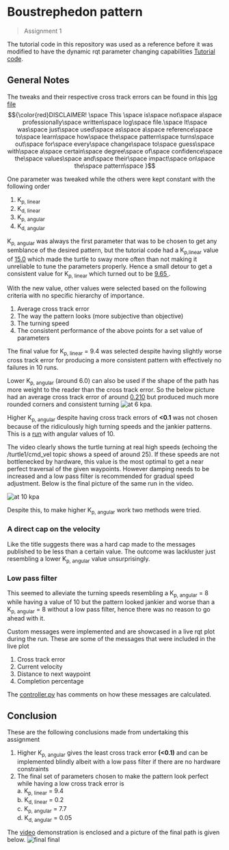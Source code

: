 # Boustrephedon pattern
>Assignment 1


The tutorial code in this repository was used as a reference before it was modified to have the dynamic rqt parameter changing capabilities [Tutorial code](https://github.com/DREAMS-lab/RAS-SES-598-Space-Robotics-and-AI/blob/main/assignments/first_order_boustrophedon_navigator/first_order_boustrophedon_navigator/boustrophedon_controller.py).


## General Notes

The tweaks and their respective cross track errors can be found in this [log file](https://1drv.ms/x/s!As21D3LIKaTsgdpu_zVlr5nVmnvYqQ?e=waO8v4) \
$${\color{red}DISCLAIMER! \space This \space is\space not\space a\space professionally\space written\space log\space file.\space It\space was\space just\space used\space as\space a\space reference\space to\space learn\space how\space the\space pattern\space turns\space out\space for\space every\space change\space to\space guess\space with\space a\space certain\space degree\space of\space confidence\space the\space values\space and\space their\space impact\space on\space the\space pattern\space }$$

One parameter was tweaked while the others were kept constant with the following order
1. K<sub>p, linear</sub>
2. K<sub>d, linear</sub>
3. K<sub>p, angular</sub>
4. K<sub>d, angular</sub>

K<sub>p, angular</sub> was always the first parameter that was to be chosen to get any semblance of the desired pattern, but the tutorial code had a K<sub>p,linear</sub> value of <ins>15.0</ins> which made the turtle to sway more often than not making it unreliable to tune the parameters properly. Hence a small detour to get a consistent value for K<sub>p, linear</sub> which turned out to be <ins> 9.65 </ins>.

With the new value, other values were selected based on the following criteria with no specific hierarchy of importance.

1. Average cross track error
2. The way the pattern looks (more subjective than objective)
3. The turning speed
4. The consistent performance of the above points for a set value of parameters

The final value for K<sub>p, linear</sub> = 9.4 was selected despite having slightly worse cross track error for producing a more consistent pattern with effectively no failures in 10 runs.

Lower K<sub>p, angular</sub> (around 6.0) can also be used if the shape of the path has more weight to the reader than the cross track error. So the below picture had an average cross track error of around <ins>0.210</ins> but produced much more rounded corners and consistent turning
![at 6 kpa](https://github.com/user-attachments/assets/64fb1fc6-06a1-478e-ac32-16890b9ad909).

Higher K<sub>p, angular</sub> despite having cross track errors of **<0.1** was not chosen because of the ridiculously high turning speeds and the jankier patterns.
This is a [run](https://github.com/user-attachments/assets/bffd77a7-c9b9-4a71-a372-27d7d9933e91) with angular values of 10.

The video clearly shows the turtle turning at real high speeds (echoing the /turtle1/cmd_vel topic shows a speed of around 25). If these speeds are not bottlenecked by hardware, this value is the most optimal to get a near perfect traversal of the given waypoints. However damping needs to be increased and a low pass filter is recommended for gradual speed adjustment.  Below is the final picture of the same run in the video.

![at 10 kpa](https://github.com/user-attachments/assets/6f8820cd-bb8c-4280-9b3b-182dff99434b)


Despite this, to make higher K<sub>p, angular</sub> work two methods were tried.

### A direct cap on the velocity
  Like the title suggests there was a hard cap made to the messages published to be less than a certain value. The outcome was lackluster just resembling a lower K<sub>p, angular</sub> value unsurprisingly.

### Low pass filter
  This seemed to alleviate the turning speeds resembling a K<sub>p, angular</sub> = 8 while having a value of 10 but the pattern looked jankier and worse than a K<sub>p, angular</sub> = 8 without a low pass filter, hence there was no reason to go ahead with it.

Custom messages were implemented and are showcased in a live rqt plot during the run. These are some of the messages that were included in the live plot
1. Cross track error
3. Current velocity
4. Distance to next waypoint
5. Completion percentage

The [controller.py](https://github.com/blazair/spacerobotics/blob/main/assignments/assignment_1/lawny_ws/src/control/scripts/controller.py) has comments on how these messages are calculated.

## Conclusion
These are the following conclusions made from undertaking this assignment 
1. Higher K<sub>p, angular</sub> gives the least cross track error **(<0.1)** and can be implemented blindly albeit with a low pass filter if there are no hardware constraints
2. The final set of parameters chosen to make the pattern look perfect while having a low cross track error is\
   a. K<sub>p, linear</sub> = 9.4\
   b. K<sub>d, linear</sub> = 0.2\
   c. K<sub>p, angular</sub> = 7.7\
   d. K<sub>d, angular</sub> = 0.05
   
The [video](https://drive.google.com/file/d/1xKvzyddJLRFbOUQDtk_UdF7NOMceFI81/view?usp=sharing) demonstration is enclosed and a picture of the final path is given below.
![final final](https://github.com/user-attachments/assets/2f420562-22c0-46d4-9320-c54b194fd95d)




